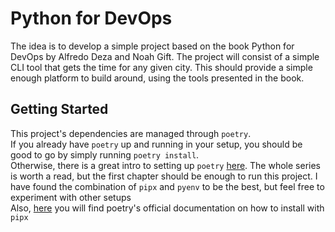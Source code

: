 # Python for DevOps
The idea is to develop a simple project based on the book Python for DevOps by Alfredo Deza and Noah Gift.
The project will consist of a simple CLI tool that gets the time for any given city. This should provide a simple
enough platform to build around, using the tools presented in the book.

## Getting Started
This project's dependencies are managed through `poetry`.<br>
If you already have `poetry` up and running in your setup, you should be good to go by simply running 
`poetry install`.<br>
Otherwise, there is a great intro to setting up `poetry` [here](https://cjolowicz.github.io/posts/hypermodern-python-01-setup/).
The whole series is worth a read, but the first chapter should be enough to run this project. I have found the 
combination of `pipx` and `pyenv` to be the best, but feel free to experiment with other setups<br>
Also, [here](https://python-poetry.org/docs/#installing-with-pipx) you will find poetry's official documentation on 
how to install with `pipx`

